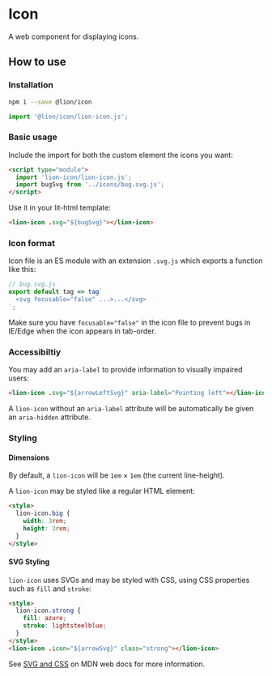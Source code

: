 # Icon

[//]: # 'AUTO INSERT HEADER PREPUBLISH'

A web component for displaying icons.

## How to use

### Installation

```sh
npm i --save @lion/icon
```

```js
import '@lion/icon/lion-icon.js';
```

### Basic usage

Include the import for both the custom element the icons you want:

```html
<script type="module">
  import 'lion-icon/lion-icon.js';
  import bugSvg from '../icons/bug.svg.js';
</script>
```

Use it in your lit-html template:

```html
<lion-icon .svg="${bugSvg}"></lion-icon>
```

### Icon format

Icon file is an ES module with an extension `.svg.js` which exports a function like this:

```js
// bug.svg.js
export default tag => tag`
  <svg focusable="false" ...>...</svg>
`;
```

Make sure you have `focusable="false"` in the icon file to prevent bugs in IE/Edge when the icon appears in tab-order.

### Accessibiltiy

You may add an `aria-label` to provide information to visually impaired users:

```html
<lion-icon .svg="${arrowLeftSvg}" aria-label="Pointing left"></lion-icon>
```

A `lion-icon` without an `aria-label` attribute will be automatically be given an `aria-hidden` attribute.

### Styling

#### Dimensions

By default, a `lion-icon` will be `1em` × `1em` (the current line-height).

A `lion-icon` may be styled like a regular HTML element:

```html
<style>
  lion-icon.big {
    width: 3rem;
    height: 3rem;
  }
</style>
```

#### SVG Styling

`lion-icon` uses SVGs and may be styled with CSS, using CSS properties such as `fill` and `stroke`:

```html
<style>
  lion-icon.strong {
    fill: azure;
    stroke: lightsteelblue;
  }
</style>
<lion-icon .icon="${arrowSvg}" class="strong"></lion-icon>
```

See [SVG and CSS](https://developer.mozilla.org/en-US/docs/Web/SVG/Tutorial/SVG_and_CSS) on MDN web docs for more information.
